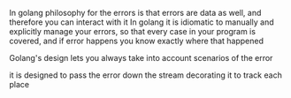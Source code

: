 In golang philosophy for the errors is that errors are data as well, and therefore you can interact with it
In golang it is idiomatic to manually and explicitly manage your errors, so that every case in your program is covered, and if error happens you know exactly where that happened

Golang's design lets you always take into account scenarios of the error

it is designed to pass the error down the stream decorating it to track each place